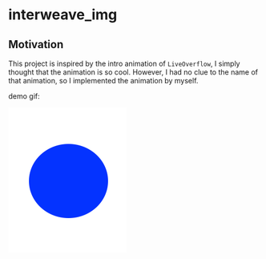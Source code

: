 # interweave_img

## Motivation
This project is inspired by the intro animation of `LiveOverflow`, 
I simply thought that the animation is so cool.
However, I had no clue to the name of that animation, so I implemented the animation by myself.


demo gif:

![demo gif](https://github.com/brayce1996/interweaved_img/blob/master/outputName.gif)
